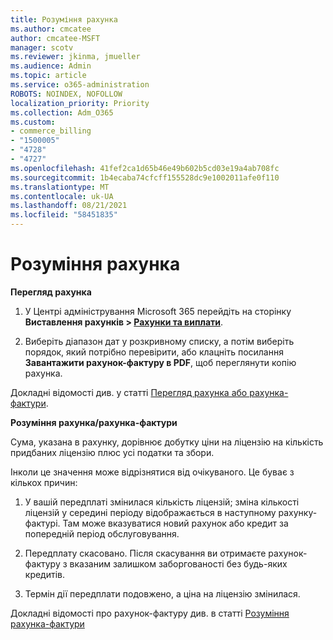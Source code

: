 ```yaml
---
title: Розуміння рахунка
ms.author: cmcatee
author: cmcatee-MSFT
manager: scotv
ms.reviewer: jkinma, jmueller
ms.audience: Admin
ms.topic: article
ms.service: o365-administration
ROBOTS: NOINDEX, NOFOLLOW
localization_priority: Priority
ms.collection: Adm_O365
ms.custom:
- commerce_billing
- "1500005"
- "4728"
- "4727"
ms.openlocfilehash: 41fef2ca1d65b46e49b602b5cd03e19a4ab708fc
ms.sourcegitcommit: 1b4ecaba74cfcff155528dc9e1002011afe0f110
ms.translationtype: MT
ms.contentlocale: uk-UA
ms.lasthandoff: 08/21/2021
ms.locfileid: "58451835"
---
```

# <a name="understand-your-bill"></a>Розуміння рахунка

**Перегляд рахунка**

1. У Центрі адміністрування Microsoft 365 перейдіть на сторінку **Виставлення рахунків > [Рахунки та виплати](https://go.microsoft.com/fwlink/p/?linkid=848039)**.

2. Виберіть діапазон дат у розкривному списку, а потім виберіть порядок, який потрібно перевірити, або клацніть посилання **Завантажити рахунок-фактуру в PDF**, щоб переглянути копію рахунка.

Докладні відомості див. у статті [Перегляд рахунка або рахунка-фактури](https://docs.microsoft.com/microsoft-365/commerce/billing-and-payments/view-your-bill-or-invoice).

**Розуміння рахунка/рахунка-фактури**

Сума, указана в рахунку, дорівнює добутку ціни на ліцензію на кількість придбаних ліцензію плюс усі податки та збори.

Інколи це значення може відрізнятися від очікуваного. Це буває з кількох причин:

1. У вашій передплаті змінилася кількість ліцензій; зміна кількості ліцензій у середині періоду відображається в наступному рахунку-фактурі.  Там може вказуватися новий рахунок або кредит за попередній період обслуговування.

2. Передплату скасовано.  Після скасування ви отримаєте рахунок-фактуру з вказаним залишком заборгованості без будь-яких кредитів.

3. Термін дії передплати подовжено, а ціна на ліцензію змінилася.  

Докладні відомості про рахунок-фактуру див. в статті [Розуміння рахунка-фактури](https://support.office.com/article/Understand-your-invoice-for-Office-365-for-business-0724b428-fb59-4962-8c37-6674166d7507)
